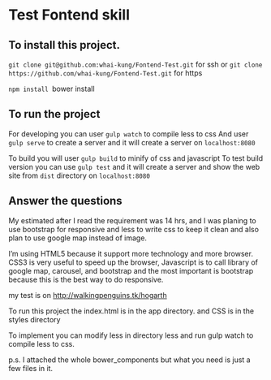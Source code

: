 # Test Fontend skill

## To install this project.

`git clone git@github.com:whai-kung/Fontend-Test.git` for ssh
or
`git clone https://github.com/whai-kung/Fontend-Test.git` for https

`npm install
`bower install

## To run the project
For developing you can user `gulp watch` to compile less to css
And user `gulp serve` to create a server and it will create a server on `localhost:8080`

To build you will user `gulp build` to minify of css and javascript
To test build version you can use `gulp test` and it will create a server and show the web site from `dist` directory on `localhost:8080`


## Answer the questions
My estimated after I read the requirement was 14 hrs, and I was planing to use bootstrap for responsive and less to write css to keep it clean and also plan to use google map instead of image.

I’m using HTML5 because it support more technology and more browser. CSS3 is very useful to speed up the browser, Javascript is to call library of google map, carousel, and bootstrap and the most important is bootstrap because this is the best way to do responsive.

my test is on http://walkingpenguins.tk/hogarth

To run this project the index.html is in the app directory.
and CSS is in the styles directory

To implement you can modify less in directory less and run gulp watch to compile less to css.

p.s. I attached the whole bower_components but what you need is just a few files in it.

